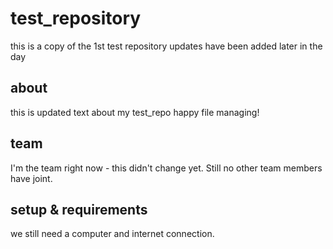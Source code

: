 # test_repository
this is a copy of the 1st test repository
updates have been added later in the day

## about
this is updated text about my test_repo
happy file managing!

## team
I'm the team right now - this didn't change yet.
Still no other team members have joint.


## setup & requirements
we still need a computer and internet connection.




